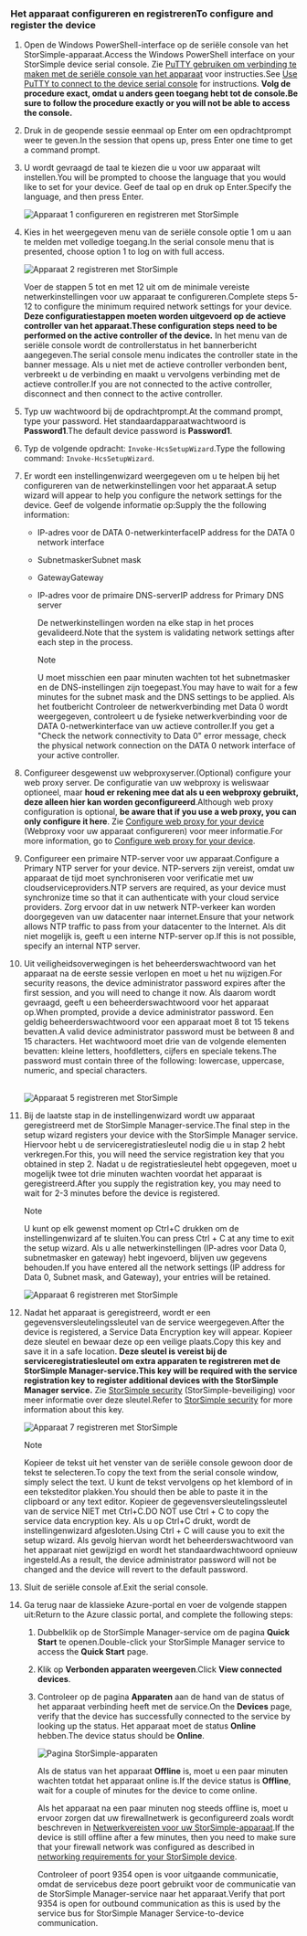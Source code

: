 <!--author=alkohli last changed: 02/22/2016-->


### <a name="to-configure-and-register-the-device"></a><span data-ttu-id="14ace-101">Het apparaat configureren en registreren</span><span class="sxs-lookup"><span data-stu-id="14ace-101">To configure and register the device</span></span>
1. <span data-ttu-id="14ace-102">Open de Windows PowerShell-interface op de seriële console van het StorSimple-apparaat.</span><span class="sxs-lookup"><span data-stu-id="14ace-102">Access the Windows PowerShell interface on your StorSimple device serial console.</span></span> <span data-ttu-id="14ace-103">Zie [PuTTY gebruiken om verbinding te maken met de seriële console van het apparaat](#use-putty-to-connect-to-the-device-serial-console) voor instructies.</span><span class="sxs-lookup"><span data-stu-id="14ace-103">See [Use PuTTY to connect to the device serial console](#use-putty-to-connect-to-the-device-serial-console) for instructions.</span></span> <span data-ttu-id="14ace-104">**Volg de procedure exact, omdat u anders geen toegang hebt tot de console.**</span><span class="sxs-lookup"><span data-stu-id="14ace-104">**Be sure to follow the procedure exactly or you will not be able to access the console.**</span></span>
2. <span data-ttu-id="14ace-105">Druk in de geopende sessie eenmaal op Enter om een opdrachtprompt weer te geven.</span><span class="sxs-lookup"><span data-stu-id="14ace-105">In the session that opens up, press Enter one time to get a command prompt.</span></span> 
3. <span data-ttu-id="14ace-106">U wordt gevraagd de taal te kiezen die u voor uw apparaat wilt instellen.</span><span class="sxs-lookup"><span data-stu-id="14ace-106">You will be prompted to choose the language that you would like to set for your device.</span></span> <span data-ttu-id="14ace-107">Geef de taal op en druk op Enter.</span><span class="sxs-lookup"><span data-stu-id="14ace-107">Specify the language, and then press Enter.</span></span> 
   
    ![Apparaat 1 configureren en registreren met StorSimple](./media/storsimple-configure-and-register-device-u1/HCS_RegisterYourDevice1-U1-include.png)
4. <span data-ttu-id="14ace-109">Kies in het weergegeven menu van de seriële console optie 1 om u aan te melden met volledige toegang.</span><span class="sxs-lookup"><span data-stu-id="14ace-109">In the serial console menu that is presented, choose option 1 to log on with full access.</span></span> 
   
    ![Apparaat 2 registreren met StorSimple](./media/storsimple-configure-and-register-device-u1/HCS_RegisterYourDevice2_U1-include.png)
   
     <span data-ttu-id="14ace-111">Voer de stappen 5 tot en met 12 uit om de minimale vereiste netwerkinstellingen voor uw apparaat te configureren.</span><span class="sxs-lookup"><span data-stu-id="14ace-111">Complete steps 5-12 to configure the minimum required network settings for your device.</span></span> <span data-ttu-id="14ace-112">**Deze configuratiestappen moeten worden uitgevoerd op de actieve controller van het apparaat.**</span><span class="sxs-lookup"><span data-stu-id="14ace-112">**These configuration steps need to be performed on the active controller of the device.**</span></span> <span data-ttu-id="14ace-113">In het menu van de seriële console wordt de controllerstatus in het bannerbericht aangegeven.</span><span class="sxs-lookup"><span data-stu-id="14ace-113">The serial console menu indicates the controller state in the banner message.</span></span> <span data-ttu-id="14ace-114">Als u niet met de actieve controller verbonden bent, verbreekt u de verbinding en maakt u vervolgens verbinding met de actieve controller.</span><span class="sxs-lookup"><span data-stu-id="14ace-114">If you are not connected to the active controller, disconnect and then connect to the active controller.</span></span>
5. <span data-ttu-id="14ace-115">Typ uw wachtwoord bij de opdrachtprompt.</span><span class="sxs-lookup"><span data-stu-id="14ace-115">At the command prompt, type your password.</span></span> <span data-ttu-id="14ace-116">Het standaardapparaatwachtwoord is **Password1**.</span><span class="sxs-lookup"><span data-stu-id="14ace-116">The default device password is **Password1**.</span></span>
6. <span data-ttu-id="14ace-117">Typ de volgende opdracht: `Invoke-HcsSetupWizard`.</span><span class="sxs-lookup"><span data-stu-id="14ace-117">Type the following command: `Invoke-HcsSetupWizard`.</span></span> 
7. <span data-ttu-id="14ace-118">Er wordt een instellingenwizard weergegeven om u te helpen bij het configureren van de netwerkinstellingen voor het apparaat.</span><span class="sxs-lookup"><span data-stu-id="14ace-118">A setup wizard will appear to help you configure the network settings for the device.</span></span> <span data-ttu-id="14ace-119">Geef de volgende informatie op:</span><span class="sxs-lookup"><span data-stu-id="14ace-119">Supply the the following information:</span></span> 
   
   * <span data-ttu-id="14ace-120">IP-adres voor de DATA 0-netwerkinterface</span><span class="sxs-lookup"><span data-stu-id="14ace-120">IP address for the DATA 0 network interface</span></span>
   * <span data-ttu-id="14ace-121">Subnetmasker</span><span class="sxs-lookup"><span data-stu-id="14ace-121">Subnet mask</span></span>
   * <span data-ttu-id="14ace-122">Gateway</span><span class="sxs-lookup"><span data-stu-id="14ace-122">Gateway</span></span>
   * <span data-ttu-id="14ace-123">IP-adres voor de primaire DNS-server</span><span class="sxs-lookup"><span data-stu-id="14ace-123">IP address for Primary DNS server</span></span>
     
        <span data-ttu-id="14ace-124">De netwerkinstellingen worden na elke stap in het proces gevalideerd.</span><span class="sxs-lookup"><span data-stu-id="14ace-124">Note that the system is validating network settings after each step in the process.</span></span>
     
     > [!NOTE]
     > <span data-ttu-id="14ace-125">U moet misschien een paar minuten wachten tot het subnetmasker en de DNS-instellingen zijn toegepast.</span><span class="sxs-lookup"><span data-stu-id="14ace-125">You may have to wait for a few minutes for the subnet mask and the DNS settings to be applied.</span></span> <span data-ttu-id="14ace-126">Als het foutbericht Controleer de netwerkverbinding met Data 0 wordt weergegeven, controleert u de fysieke netwerkverbinding voor de DATA 0-netwerkinterface van uw actieve controller.</span><span class="sxs-lookup"><span data-stu-id="14ace-126">If you get a "Check the network connectivity to Data 0" error message, check the physical network connection on the DATA 0 network interface of your active controller.</span></span>
     > 
     > 
8. <span data-ttu-id="14ace-127">Configureer desgewenst uw webproxyserver.</span><span class="sxs-lookup"><span data-stu-id="14ace-127">(Optional) configure your web proxy server.</span></span> <span data-ttu-id="14ace-128">De configuratie van uw webproxy is weliswaar optioneel, maar **houd er rekening mee dat als u een webproxy gebruikt, deze alleen hier kan worden geconfigureerd**.</span><span class="sxs-lookup"><span data-stu-id="14ace-128">Although web proxy configuration is optional, **be aware that if you use a web proxy, you can only configure it here**.</span></span> <span data-ttu-id="14ace-129">Zie [Configure web proxy for your device](../articles/storsimple/storsimple-configure-web-proxy.md) (Webproxy voor uw apparaat configureren) voor meer informatie.</span><span class="sxs-lookup"><span data-stu-id="14ace-129">For more information, go to [Configure web proxy for your device](../articles/storsimple/storsimple-configure-web-proxy.md).</span></span>
9. <span data-ttu-id="14ace-130">Configureer een primaire NTP-server voor uw apparaat.</span><span class="sxs-lookup"><span data-stu-id="14ace-130">Configure a Primary NTP server for your device.</span></span> <span data-ttu-id="14ace-131">NTP-servers zijn vereist, omdat uw apparaat de tijd moet synchroniseren voor verificatie met uw cloudserviceproviders.</span><span class="sxs-lookup"><span data-stu-id="14ace-131">NTP servers are required, as your device must synchronize time so that it can authenticate with your cloud service providers.</span></span> <span data-ttu-id="14ace-132">Zorg ervoor dat in uw netwerk NTP-verkeer kan worden doorgegeven van uw datacenter naar internet.</span><span class="sxs-lookup"><span data-stu-id="14ace-132">Ensure that your network allows NTP traffic to pass from your datacenter to the Internet.</span></span> <span data-ttu-id="14ace-133">Als dit niet mogelijk is, geeft u een interne NTP-server op.</span><span class="sxs-lookup"><span data-stu-id="14ace-133">If this is not possible, specify an internal NTP server.</span></span> 
10. <span data-ttu-id="14ace-134">Uit veiligheidsoverwegingen is het beheerderswachtwoord van het apparaat na de eerste sessie verlopen en moet u het nu wijzigen.</span><span class="sxs-lookup"><span data-stu-id="14ace-134">For security reasons, the device administrator password expires after the first session, and you will need to change it now.</span></span> <span data-ttu-id="14ace-135">Als daarom wordt gevraagd, geeft u een beheerderswachtwoord voor het apparaat op.</span><span class="sxs-lookup"><span data-stu-id="14ace-135">When prompted, provide a device administrator password.</span></span> <span data-ttu-id="14ace-136">Een geldig beheerderswachtwoord voor een apparaat moet 8 tot 15 tekens bevatten.</span><span class="sxs-lookup"><span data-stu-id="14ace-136">A valid device administrator password must be between 8 and 15 characters.</span></span> <span data-ttu-id="14ace-137">Het wachtwoord moet drie van de volgende elementen bevatten: kleine letters, hoofdletters, cijfers en speciale tekens.</span><span class="sxs-lookup"><span data-stu-id="14ace-137">The password must contain three of the following: lowercase, uppercase, numeric, and special characters.</span></span>
    
    <br/>![Apparaat 5 registreren met StorSimple](./media/storsimple-configure-and-register-device-u1/HCS_RegisterYourDevice5_U1-include.png)
11. <span data-ttu-id="14ace-139">Bij de laatste stap in de instellingenwizard wordt uw apparaat geregistreerd met de StorSimple Manager-service.</span><span class="sxs-lookup"><span data-stu-id="14ace-139">The final step in the setup wizard registers your device with the StorSimple Manager service.</span></span> <span data-ttu-id="14ace-140">Hiervoor hebt u de serviceregistratiesleutel nodig die u in stap 2 hebt verkregen.</span><span class="sxs-lookup"><span data-stu-id="14ace-140">For this, you will need the service registration key that you obtained in step 2.</span></span> <span data-ttu-id="14ace-141">Nadat u de registratiesleutel hebt opgegeven, moet u mogelijk twee tot drie minuten wachten voordat het apparaat is geregistreerd.</span><span class="sxs-lookup"><span data-stu-id="14ace-141">After you supply the registration key, you may need to wait for 2-3 minutes before the device is registered.</span></span>
    
    > [!NOTE]
    > <span data-ttu-id="14ace-142">U kunt op elk gewenst moment op Ctrl+C drukken om de instellingenwizard af te sluiten.</span><span class="sxs-lookup"><span data-stu-id="14ace-142">You can press Ctrl + C at any time to exit the setup wizard.</span></span> <span data-ttu-id="14ace-143">Als u alle netwerkinstellingen (IP-adres voor Data 0, subnetmasker en gateway) hebt ingevoerd, blijven uw gegevens behouden.</span><span class="sxs-lookup"><span data-stu-id="14ace-143">If you have entered all the network settings (IP address for Data 0, Subnet mask, and Gateway), your entries will be retained.</span></span>
    > 
    > 
    
    ![Apparaat 6 registreren met StorSimple](./media/storsimple-configure-and-register-device-u1/HCS_RegisterYourDevice6_U1-include.png)
12. <span data-ttu-id="14ace-145">Nadat het apparaat is geregistreerd, wordt er een gegevensversleutelingssleutel van de service weergegeven.</span><span class="sxs-lookup"><span data-stu-id="14ace-145">After the device is registered, a Service Data Encryption key will appear.</span></span> <span data-ttu-id="14ace-146">Kopieer deze sleutel en bewaar deze op een veilige plaats.</span><span class="sxs-lookup"><span data-stu-id="14ace-146">Copy this key and save it in a safe location.</span></span> <span data-ttu-id="14ace-147">**Deze sleutel is vereist bij de serviceregistratiesleutel om extra apparaten te registreren met de StorSimple Manager-service.**</span><span class="sxs-lookup"><span data-stu-id="14ace-147">**This key will be required with the service registration key to register additional devices with the StorSimple Manager service.**</span></span> <span data-ttu-id="14ace-148">Zie [StorSimple security](../articles/storsimple/storsimple-security.md) (StorSimple-beveiliging) voor meer informatie over deze sleutel.</span><span class="sxs-lookup"><span data-stu-id="14ace-148">Refer to [StorSimple security](../articles/storsimple/storsimple-security.md) for more information about this key.</span></span>
    
    ![Apparaat 7 registreren met StorSimple](./media/storsimple-configure-and-register-device-u1/HCS_RegisterYourDevice7_U1-include.png)    
    
    > [!NOTE]
    > <span data-ttu-id="14ace-150">Kopieer de tekst uit het venster van de seriële console gewoon door de tekst te selecteren.</span><span class="sxs-lookup"><span data-stu-id="14ace-150">To copy the text from the serial console window, simply select the text.</span></span> <span data-ttu-id="14ace-151">U kunt de tekst vervolgens op het klembord of in een teksteditor plakken.</span><span class="sxs-lookup"><span data-stu-id="14ace-151">You should then be able to paste it in the clipboard or any text editor.</span></span> <span data-ttu-id="14ace-152">Kopieer de gegevensversleutelingssleutel van de service NIET met Ctrl+C.</span><span class="sxs-lookup"><span data-stu-id="14ace-152">DO NOT use Ctrl + C to copy the service data encryption key.</span></span> <span data-ttu-id="14ace-153">Als u op Ctrl+C drukt, wordt de instellingenwizard afgesloten.</span><span class="sxs-lookup"><span data-stu-id="14ace-153">Using Ctrl + C will cause you to exit the setup wizard.</span></span> <span data-ttu-id="14ace-154">Als gevolg hiervan wordt het beheerderswachtwoord van het apparaat niet gewijzigd en wordt het standaardwachtwoord opnieuw ingesteld.</span><span class="sxs-lookup"><span data-stu-id="14ace-154">As a result, the device administrator password will not be changed and the device will revert to the default password.</span></span>
    > 
    > 
13. <span data-ttu-id="14ace-155">Sluit de seriële console af.</span><span class="sxs-lookup"><span data-stu-id="14ace-155">Exit the serial console.</span></span>
14. <span data-ttu-id="14ace-156">Ga terug naar de klassieke Azure-portal en voer de volgende stappen uit:</span><span class="sxs-lookup"><span data-stu-id="14ace-156">Return to the Azure classic portal, and complete the following steps:</span></span>
    
    1. <span data-ttu-id="14ace-157">Dubbelklik op de StorSimple Manager-service om de pagina **Quick Start** te openen.</span><span class="sxs-lookup"><span data-stu-id="14ace-157">Double-click your StorSimple Manager service to access the **Quick Start** page.</span></span>
    2. <span data-ttu-id="14ace-158">Klik op **Verbonden apparaten weergeven**.</span><span class="sxs-lookup"><span data-stu-id="14ace-158">Click **View connected devices**.</span></span>
    3. <span data-ttu-id="14ace-159">Controleer op de pagina **Apparaten** aan de hand van de status of het apparaat verbinding heeft met de service.</span><span class="sxs-lookup"><span data-stu-id="14ace-159">On the **Devices** page, verify that the device has successfully connected to the service by looking up the status.</span></span> <span data-ttu-id="14ace-160">Het apparaat moet de status **Online** hebben.</span><span class="sxs-lookup"><span data-stu-id="14ace-160">The device status should be **Online**.</span></span>
       
        ![Pagina StorSimple-apparaten](./media/storsimple-configure-and-register-device-u1/HCS_DevicesPageM_U1-include.png) 
       
        <span data-ttu-id="14ace-162">Als de status van het apparaat **Offline** is, moet u een paar minuten wachten totdat het apparaat online is.</span><span class="sxs-lookup"><span data-stu-id="14ace-162">If the device status is **Offline**, wait for a couple of minutes for the device to come online.</span></span> 
       
        <span data-ttu-id="14ace-163">Als het apparaat na een paar minuten nog steeds offline is, moet u ervoor zorgen dat uw firewallnetwerk is geconfigureerd zoals wordt beschreven in [Netwerkvereisten voor uw StorSimple-apparaat](../articles/storsimple/storsimple-system-requirements.md).</span><span class="sxs-lookup"><span data-stu-id="14ace-163">If the device is still offline after a few minutes, then you need to make sure that your firewall network was configured as described in [networking requirements for your StorSimple device](../articles/storsimple/storsimple-system-requirements.md).</span></span> 
       
        <span data-ttu-id="14ace-164">Controleer of poort 9354 open is voor uitgaande communicatie, omdat de servicebus deze poort gebruikt voor de communicatie van de StorSimple Manager-service naar het apparaat.</span><span class="sxs-lookup"><span data-stu-id="14ace-164">Verify that port 9354 is open for outbound communication as this is used by the service bus for StorSimple Manager Service-to-device communication.</span></span>

